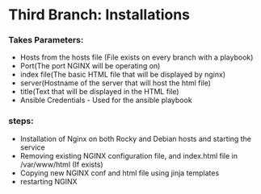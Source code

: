# Third Branch: Installations
### Takes Parameters:
- Hosts from the hosts file (File exists on every branch with a playbook)
- Port(The port NGINX will be operating on)
- index file(The basic HTML file that will be displayed by nginx)
- server(Hostname of the server that will host the html file)
- title(Text that will be displayed in the HTML file)
- Ansible Credentials - Used for the ansible playbook
### steps:
- Installation of Nginx on both Rocky and Debian hosts and starting the service
- Removing existing NGINX configuration file, and index.html file in /var/www/html (If exists)
- Copying new NGINX conf and html file using jinja templates
- restarting NGINX
